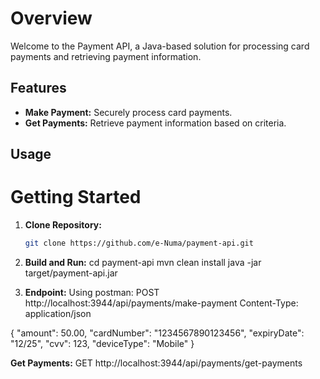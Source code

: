 # Overview
Welcome to the Payment API, a Java-based solution for processing card payments and retrieving payment information.

## Features
- **Make Payment:** Securely process card payments.
- **Get Payments:** Retrieve payment information based on criteria.

## Usage
# Getting Started
1. **Clone Repository:**
   ```bash
   git clone https://github.com/e-Numa/payment-api.git

2. **Build and Run:**
   cd payment-api
   mvn clean install
   java -jar target/payment-api.jar

3. **Endpoint:**
   Using postman:
   POST http://localhost:3944/api/payments/make-payment
   Content-Type: application/json

{
  "amount": 50.00,
  "cardNumber": "1234567890123456",
  "expiryDate": "12/25",
  "cvv": 123,
  "deviceType": "Mobile"
}

  **Get Payments:**
   GET http://localhost:3944/api/payments/get-payments



